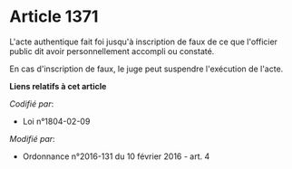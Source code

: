 # Article 1371

L'acte authentique fait foi jusqu'à inscription de faux de ce que l'officier public dit avoir personnellement accompli ou
constaté.

En cas d'inscription de faux, le juge peut suspendre l'exécution de l'acte.

**Liens relatifs à cet article**

_Codifié par_:

  - Loi n°1804-02-09

_Modifié par_:

  - Ordonnance n°2016-131 du 10 février 2016 - art. 4
